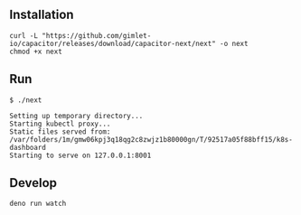 ## Installation

```
curl -L "https://github.com/gimlet-io/capacitor/releases/download/capacitor-next/next" -o next
chmod +x next
```

## Run

```
$ ./next

Setting up temporary directory...
Starting kubectl proxy...
Static files served from: /var/folders/1m/gmw06kpj3q18qg2c8zwjz1b80000gn/T/92517a05f88bff15/k8s-dashboard
Starting to serve on 127.0.0.1:8001
```

## Develop

```
deno run watch
```